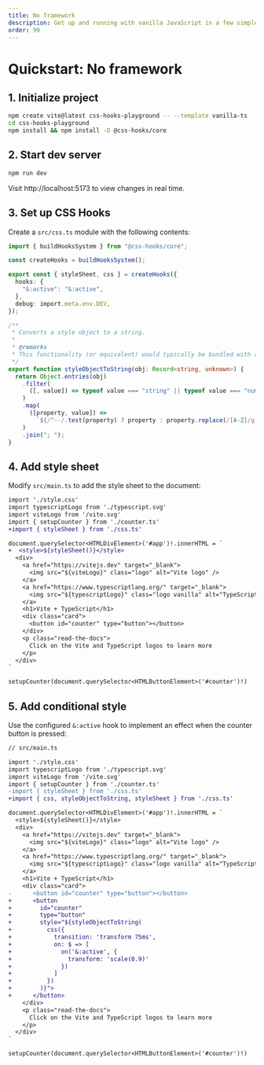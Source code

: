 ```yaml
---
title: No framework
description: Get up and running with vanilla JavaScript in a few simple steps.
order: 99
---
```


# Quickstart: No framework

## 1. Initialize project

```bash
npm create vite@latest css-hooks-playground -- --template vanilla-ts
cd css-hooks-playground
npm install && npm install -D @css-hooks/core
```

## 2. Start dev server

```bash
npm run dev
```

Visit http://localhost:5173 to view changes in real time.

## 3. Set up CSS Hooks

Create a `src/css.ts` module with the following contents:

```typescript
import { buildHooksSystem } from "@css-hooks/core";

const createHooks = buildHooksSystem();

export const { styleSheet, css } = createHooks({
  hooks: {
    "&:active": "&:active",
  },
  debug: import.meta.env.DEV,
});

/**
 * Converts a style object to a string.
 *
 * @remarks
 * This functionality (or equivalent) would typically be bundled with an app framework.
 */
export function styleObjectToString(obj: Record<string, unknown>) {
  return Object.entries(obj)
    .filter(
      ([, value]) => typeof value === "string" || typeof value === "number",
    )
    .map(
      ([property, value]) =>
        `${/^--/.test(property) ? property : property.replace(/[A-Z]/g, x => `-${x.toLowerCase()}`)}: ${value}`,
    )
    .join("; ");
}
```

## 4. Add style sheet

Modify `src/main.ts` to add the style sheet to the document:

<!-- prettier-ignore-start -->

```diff
import './style.css'
import typescriptLogo from './typescript.svg'
import viteLogo from '/vite.svg'
import { setupCounter } from './counter.ts'
+import { styleSheet } from './css.ts'

document.querySelector<HTMLDivElement>('#app')!.innerHTML = `
+  <style>${styleSheet()}</style>
  <div>
    <a href="https://vitejs.dev" target="_blank">
      <img src="${viteLogo}" class="logo" alt="Vite logo" />
    </a>
    <a href="https://www.typescriptlang.org/" target="_blank">
      <img src="${typescriptLogo}" class="logo vanilla" alt="TypeScript logo" />
    </a>
    <h1>Vite + TypeScript</h1>
    <div class="card">
      <button id="counter" type="button"></button>
    </div>
    <p class="read-the-docs">
      Click on the Vite and TypeScript logos to learn more
    </p>
  </div>
`

setupCounter(document.querySelector<HTMLButtonElement>('#counter')!)
```

<!-- prettier-ignore-end -->

## 5. Add conditional style

Use the configured `&:active` hook to implement an effect when the counter
button is pressed:

<!-- prettier-ignore-start -->

```diff
// src/main.ts

import './style.css'
import typescriptLogo from './typescript.svg'
import viteLogo from '/vite.svg'
import { setupCounter } from './counter.ts'
-import { styleSheet } from './css.ts'
+import { css, styleObjectToString, styleSheet } from './css.ts'

document.querySelector<HTMLDivElement>('#app')!.innerHTML = `
  <style>${styleSheet()}</style>
  <div>
    <a href="https://vitejs.dev" target="_blank">
      <img src="${viteLogo}" class="logo" alt="Vite logo" />
    </a>
    <a href="https://www.typescriptlang.org/" target="_blank">
      <img src="${typescriptLogo}" class="logo vanilla" alt="TypeScript logo" />
    </a>
    <h1>Vite + TypeScript</h1>
    <div class="card">
-      <button id="counter" type="button"></button>
+      <button
+        id="counter"
+        type="button"
+        style="${styleObjectToString(
+          css({
+            transition: 'transform 75ms',
+            on: $ => [
+              on('&:active', {
+                transform: 'scale(0.9)'
+              })
+            ]
+          })
+        )}">
+      </button>
    </div>
    <p class="read-the-docs">
      Click on the Vite and TypeScript logos to learn more
    </p>
  </div>
`

setupCounter(document.querySelector<HTMLButtonElement>('#counter')!)
```

<!-- prettier-ignore-end -->
